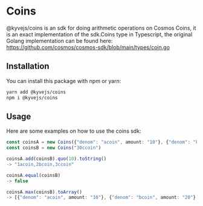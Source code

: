 # Coins

@kyvejs/coins is an sdk for doing arithmetic operations on Cosmos Coins, it is an exact implementation of the
sdk.Coins type in Typescript, the original Golang implementation can be found here: https://github.com/cosmos/cosmos-sdk/blob/main/types/coin.go

## Installation

You can install this package with npm or yarn:

```bash
yarn add @kyvejs/coins
npm i @kyvejs/coins
```

## Usage

Here are some examples on how to use the coins sdk:

```ts
const coinsA = new Coins({"denom": "acoin", amount: "10"}, {"denom": "bcoin", amount: "20"})
const coinsB = new Coins("30ccoin")

coinsA.add(coinsB).quo(10).toString()
-> "1acoin,2bcoin,3ccoin"

coinsA.equal(coinsB)
-> false

coinsA.max(coinsB).toArray()
-> [{"denom": "acoin", amount: "10"}, {"denom": "bcoin", amount: "20"}, {"denom": "ccoin", amount: "30"}]
```
